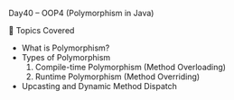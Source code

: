 Day40 – OOP4 (Polymorphism in Java)

📌 Topics Covered
- What is Polymorphism?  
- Types of Polymorphism  
  1. Compile-time Polymorphism (Method Overloading)  
  2. Runtime Polymorphism (Method Overriding)  
- Upcasting and Dynamic Method Dispatch  
